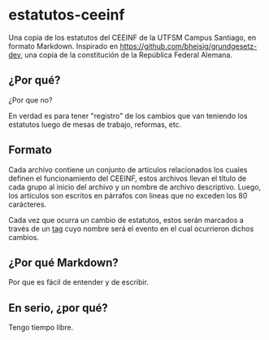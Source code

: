 # estatutos-ceeinf
Una copia de los estatutos del CEEINF de la UTFSM Campus Santiago, en
formato Markdown. Inspirado en https://github.com/bheisig/grundgesetz-dev,
una copia de la constitución de la República Federal Alemana.

## ¿Por qué?
¿Por que no?

En verdad es para tener "registro" de los cambios que van teniendo los estatutos
luego de mesas de trabajo, reformas, etc.

## Formato
Cada archivo contiene un conjunto de artículos relacionados los cuales definen
el funcionamiento del CEEINF, estos archivos llevan el título de cada grupo
al inicio del archivo y un nombre de archivo descriptivo.
Luego, los artículos son escritos en párrafos con lineas que no exceden
los 80 carácteres.

Cada vez que ocurra un cambio de estatutos, estos serán marcados a través
de un [tag](https://git-scm.com/book/es/v1/Fundamentos-de-Git-Creando-etiquetas)
cuyo nombre será el evento en el cual ocurrieron dichos cambios.

## ¿Por qué Markdown?
Por que es fácil de entender y de escribir.

## En serio, ¿por qué?
Tengo tiempo libre.